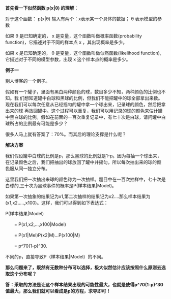 **首先看一下似然函数 p(x|θ) 的理解**：

  对于这个函数： p(x|θ) 输入有两个：x表示某一个具体的数据； θ 表示模型的参数

  如果 θ 是已知确定的， x 是变量，这个函数叫做概率函数(probability function)，它描述对于不同的样本点 x ，其出现概率是多少。

  如果 x 是已知确定的， θ 是变量，这个函数叫做似然函数(likelihood function), 它描述对于不同的模型参数，出现 x 这个样本点的概率是多少。
  
**例子一**

别人博客的一个例子。

假如有一个罐子，里面有黑白两种颜色的球，数目多少不知，两种颜色的比例也不知。我 们想知道罐中白球和黑球的比例，但我们不能把罐中的球全部拿出来数。现在我们可以每次任意从已经摇匀的罐中拿一个球出来，记录球的颜色，然后把拿出来的球 再放回罐中。这个过程可以重复，我们可以用记录的球的颜色来估计罐中黑白球的比例。假如在前面的一百次重复记录中，有七十次是白球，请问罐中白球所占的比例最有可能是多少？

很多人马上就有答案了：70%。而其后的理论支撑是什么呢？

**解决方案**

我们假设罐中白球的比例是p，那么黑球的比例就是1-p。因为每抽一个球出来，在记录颜色之后，我们把抽出的球放回了罐中并摇匀，所以每次抽出来的球的颜 色服从同一独立分布。

这里我们把一次抽出来球的颜色称为一次抽样。题目中在一百次抽样中，七十次是白球的,三十次为黑球事件的概率是P(样本结果|Model)。

如果第一次抽象的结果记为x1,第二次抽样的结果记为x2....那么样本结果为(x1,x2.....,x100)。这样，我们可以得到如下表达式：

P(样本结果|Model)

　　= P(x1,x2,…,x100|Model)

　　= P(x1|Mel)P(x2|M)…P(x100|M)

　　= p^70(1-p)^30.
  
  不同的p，直接导致P（样本结果|Model）的不同。
  
****那么问题来了，既然有无数种分布可以选择，极大似然估计应该按照什么原则去选取这个分布呢？****

****答：采取的方法是让这个样本结果出现的可能性最大，也就是使得p^70(1-p)^30值最大，那么我们就可以看成是p的方程，求导即可！****
